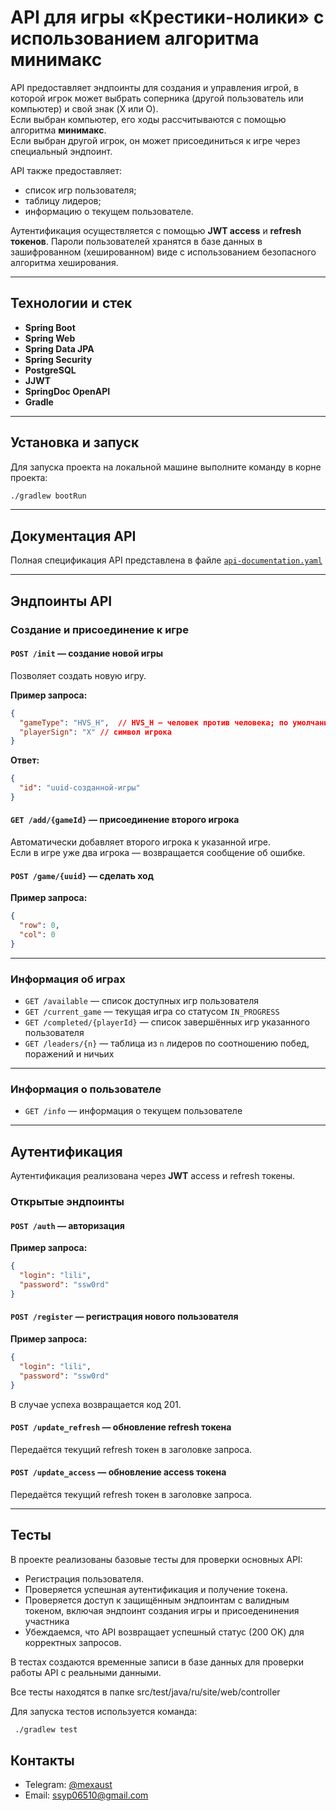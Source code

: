 # API для игры «Крестики-нолики» с использованием алгоритма минимакс

API предоставляет эндпоинты для создания и управления игрой, в которой игрок может выбрать соперника (другой пользователь или компьютер) и свой знак (X или O).  
Если выбран компьютер, его ходы рассчитываются с помощью алгоритма **минимакс**.  
Если выбран другой игрок, он может присоединиться к игре через специальный эндпоинт.

API также предоставляет:
- список игр пользователя;
- таблицу лидеров;
- информацию о текущем пользователе.

Аутентификация осуществляется с помощью **JWT access** и **refresh токенов**. Пароли пользователей хранятся в базе данных в зашифрованном (хешированном) виде с использованием безопасного алгоритма хеширования.

---

## Технологии и стек

- **Spring Boot**
- **Spring Web**  
- **Spring Data JPA**  
- **Spring Security**  
- **PostgreSQL**  
- **JJWT**  
- **SpringDoc OpenAPI**  
- **Gradle**  

---

## Установка и запуск

Для запуска проекта на локальной машине выполните команду в корне проекта:

```bash
./gradlew bootRun
```

---

## Документация API

Полная спецификация API представлена в файле [`api-documentation.yaml`](./api-documentation.yaml)

---

## Эндпоинты API

### Создание и присоединение к игре

#### `POST /init` — создание новой игры

Позволяет создать новую игру.

**Пример запроса:**
```json
{
  "gameType": "HVS_H",  // HVS_H — человек против человека; по умолчанию — против компьютера
  "playerSign": "X" // символ игрока
}
```

**Ответ:**
```json
{
  "id": "uuid-созданной-игры"
}
```

#### `GET /add/{gameId}` — присоединение второго игрока

Автоматически добавляет второго игрока к указанной игре.  
Если в игре уже два игрока — возвращается сообщение об ошибке.

#### `POST /game/{uuid}` — сделать ход

**Пример запроса:**
```json
{
  "row": 0,
  "col": 0
}
```

---

### Информация об играх

- `GET /available` — список доступных игр пользователя  
- `GET /current_game` — текущая игра со статусом `IN_PROGRESS`  
- `GET /completed/{playerId}` — список завершённых игр указанного пользователя  
- `GET /leaders/{n}` — таблица из `n` лидеров по соотношению побед, поражений и ничьих  

---

### Информация о пользователе

- `GET /info` — информация о текущем пользователе  

---

## Аутентификация

Аутентификация реализована через **JWT** access и refresh токены.

### Открытые эндпоинты

#### `POST /auth` — авторизация

**Пример запроса:**
```json
{
  "login": "lili",
  "password": "ssw0rd"
}
```

#### `POST /register` — регистрация нового пользователя

**Пример запроса:**
```json
{
  "login": "lili",
  "password": "ssw0rd"
}
```
В случае успеха возвращается код 201.

#### `POST /update_refresh` — обновление refresh токена  
Передаётся текущий refresh токен в заголовке запроса.

#### `POST /update_access` — обновление access токена  
Передаётся текущий refresh токен в заголовке запроса.

---

## Тесты

В проекте реализованы базовые тесты для проверки основных API:

- Регистрация пользователя.
- Проверяется успешная аутентификация и получение токена.
- Проверяется доступ к защищённым эндпоинтам с валидным токеном, включая эндпоинт создания игры и присоеденинения участника
- Убеждаемся, что API возвращает успешный статус (200 OK) для корректных запросов.

В тестах создаются временные записи в базе данных для проверки работы API с реальными данными.

Все тесты находятся в папке src/test/java/ru/site/web/controller

Для запуска тестов используется команда:
```bash
 ./gradlew test
```


## Контакты

- Telegram: [@mexaust](https://t.me/mexaust)  
- Email: [ssyp06510@gmail.com](mailto:ssyp06510@gmail.com)